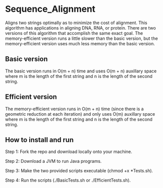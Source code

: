 # Sequence_Alignment
Aligns two strings optimally as to minimize the cost of alignment. This algorithm has applications in aligning DNA, RNA, or protein. There are two versions of this algorithm that accomplish the same exact goal. The memory-efficient version runs a little slower than the basic version, but the memory-efficient version uses much less memory than the basic version. 

## Basic version
The basic version runs in O(m + n) time and uses O(m + n) auxillary space where m is the length of the first string and n is the length of the second string.

## Efficient version
The memory-efficient version runs in O(m + n) time (since there is a geometric reduction at each iteration) and only uses O(m) auxillary space where m is the length of the first string and n is the length of the second string.

## How to install and run
Step 1: Fork the repo and download locally onto your machine.

Step 2: Download a JVM to run Java programs.

Step 3: Make the two provided scripts executable (chmod +x *Tests.sh).

Step 4: Run the scripts (./BasicTests.sh or ./EfficientTests.sh).

